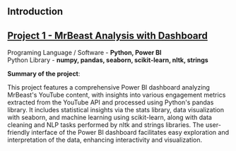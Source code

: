 ## Introduction

##  [Project 1 - MrBeast Analysis with Dashboard](https://github.com/AsherTeo/MR-Beast-Data-Analytics)

Programing Language / Software - **Python, Power BI** \
Python Library - **numpy, pandas, seaborn, scikit-learn, nltk,  strings**

**Summary of the project**:

This project features a comprehensive Power BI dashboard analyzing MrBeast's YouTube content, with insights into various engagement metrics extracted from the YouTube API and processed using Python's pandas library. It includes statistical insights via the stats library, data visualization with seaborn, and machine learning using scikit-learn, along with data cleaning and NLP tasks performed by nltk and strings libraries. The user-friendly interface of the Power BI dashboard facilitates easy exploration and interpretation of the data, enhancing interactivity and visualization.
